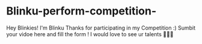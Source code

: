# Blinku-perform-competition-
Hey Blinkies! I'm Blinku Thanks for participating in my Competition :) Sumbit your vidoe here and fill the form ! I would love to see ur talents 🫶🏻🥰
